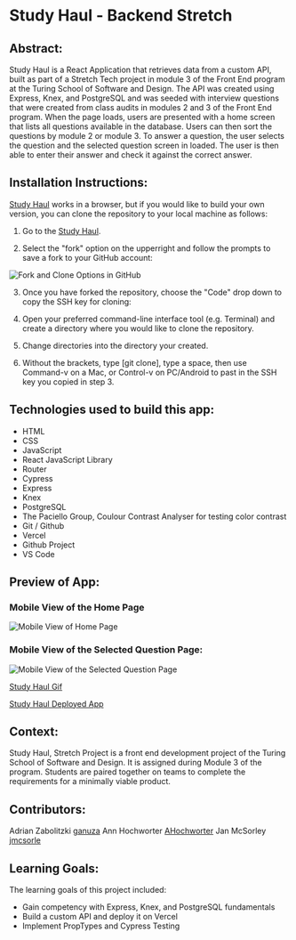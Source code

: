 # Study Haul - Backend Stretch

## Abstract:
Study Haul is a React Application that retrieves data from a custom API, built as part of a Stretch Tech project in module 3 of the Front End program at the Turing School of Software and Design. The API was created using Express, Knex, and PostgreSQL and was seeded with interview questions that were created from class audits in modules 2 and 3 of the Front End program. When the page loads, users are presented with a home screen that lists all questions available in the database. Users can then sort the questions by module 2 or module 3. To answer a question, the user selects the question and the selected question screen in loaded. The user is then able to enter their answer and check it against the correct answer.

## Installation Instructions:
[Study Haul](https://github.com/ganuza/study-haul-ui) works in a browser, but if you would like to build your own version, you can clone the repository to your local machine as follows:

1. Go to the [Study Haul](https://github.com/ganuza/study-haul-ui).

2. Select the "fork" option on the upperright and follow the prompts to save a fork to your GitHub account:

![Fork and Clone Options in GitHub](https://user-images.githubusercontent.com/7227063/280493926-43fb1c8a-6e87-4a6a-b87b-cfaaefc9849f.png)

3. Once you have forked the repository, choose the "Code" drop down to copy the SSH key for cloning:

4. Open your preferred command-line interface tool (e.g. Terminal) and create a directory where you would like to clone the repository.

5. Change directories into the directory your created.

6. Without the brackets, type [git clone], type a space, then use Command-v on a Mac, or Control-v on PC/Android to past in the SSH key you copied in step 3.

## Technologies used to build this app:
- HTML
- CSS
- JavaScript
- React JavaScript Library
- Router
- Cypress
- Express
- Knex
- PostgreSQL
- The Paciello Group, Coulour Contrast Analyser for testing color contrast
- Git / Github
- Vercel
- Github Project
- VS Code

## Preview of App:

### Mobile View of the Home Page
![Mobile View of Home Page](https://user-images.githubusercontent.com/7227063/280494146-b236c364-a150-4d37-b56b-8de97c62b06e.png)

### Mobile View of the Selected Question Page:
![Mobile View of the Selected Question Page](https://user-images.githubusercontent.com/7227063/280494258-460ba4b8-7bf8-41dd-ab34-adf1b3b61a0d.png)

[Study Haul Gif]()

[Study Haul Deployed App]()

## Context:

Study Haul, Stretch Project is a front end development project of the Turing School of Software and Design. It is assigned during Module 3 of the program. Students are paired together on teams to complete the requirements for a minimally viable product. 

## Contributors:
Adrian Zabolitzki [ganuza](https://github.com/ganuza)
Ann Hochworter [AHochworter](https://github.com/AHochworter)
Jan McSorley [jmcsorle](https://github.com/jmcsorle)

## Learning Goals:
The learning goals of this project included: 
- Gain competency with Express, Knex, and PostgreSQL fundamentals
- Build a custom API and deploy it on Vercel
- Implement PropTypes and Cypress Testing

